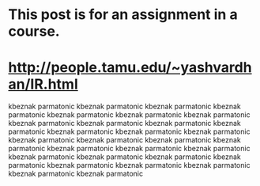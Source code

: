 # This post is for an assignment in a course.
# http://people.tamu.edu/~yashvardhan/IR.html

kbeznak parmatonic
kbeznak parmatonic
kbeznak parmatonic
kbeznak parmatonic
kbeznak parmatonic
kbeznak parmatonic
kbeznak parmatonic
kbeznak parmatonic
kbeznak parmatonic
kbeznak parmatonic
kbeznak parmatonic
kbeznak parmatonic
kbeznak parmatonic
kbeznak parmatonic
kbeznak parmatonic
kbeznak parmatonic
kbeznak parmatonic
kbeznak parmatonic
kbeznak parmatonic
kbeznak parmatonic
kbeznak parmatonic
kbeznak parmatonic
kbeznak parmatonic
kbeznak parmatonic
kbeznak parmatonic
kbeznak parmatonic
kbeznak parmatonic
kbeznak parmatonic
kbeznak parmatonic
kbeznak parmatonic
